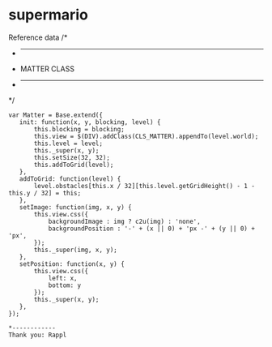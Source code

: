 # supermario
Reference data
/*
 * -------------------------------------------
 * MATTER CLASS
 * -------------------------------------------
 */
 ```````````````````````
var Matter = Base.extend({
	init: function(x, y, blocking, level) {
		this.blocking = blocking;
		this.view = $(DIV).addClass(CLS_MATTER).appendTo(level.world);
		this.level = level;
		this._super(x, y);
		this.setSize(32, 32);
		this.addToGrid(level);
	},
	addToGrid: function(level) {
		level.obstacles[this.x / 32][this.level.getGridHeight() - 1 - this.y / 32] = this;
	},
	setImage: function(img, x, y) {
		this.view.css({
			backgroundImage : img ? c2u(img) : 'none',
			backgroundPosition : '-' + (x || 0) + 'px -' + (y || 0) + 'px',
		});
		this._super(img, x, y);
	},
	setPosition: function(x, y) {
		this.view.css({
			left: x,
			bottom: y
		});
		this._super(x, y);
	},
});

*------------
Thank you: Rappl

